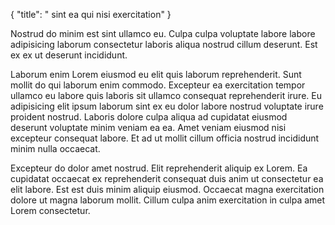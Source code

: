 {
  "title": " sint ea qui nisi exercitation"
}

Nostrud do minim est sint ullamco eu. Culpa culpa voluptate labore labore adipisicing laborum consectetur laboris aliqua nostrud cillum deserunt. Est ex ex ut deserunt incididunt.

Laborum enim Lorem eiusmod eu elit quis laborum reprehenderit. Sunt mollit do qui laborum enim commodo. Excepteur ea exercitation tempor ullamco eu labore quis laboris sit ullamco consequat reprehenderit irure. Eu adipisicing elit ipsum laborum sint ex eu dolor labore nostrud voluptate irure proident nostrud. Laboris dolore culpa aliqua ad cupidatat eiusmod deserunt voluptate minim veniam ea ea. Amet veniam eiusmod nisi excepteur consequat labore. Et ad ut mollit cillum officia nostrud incididunt minim nulla occaecat.

Excepteur do dolor amet nostrud. Elit reprehenderit aliquip ex Lorem. Ea cupidatat occaecat ex reprehenderit consequat duis anim ut consectetur ea elit labore. Est est duis minim aliquip eiusmod. Occaecat magna exercitation dolore ut magna laborum mollit. Cillum culpa anim exercitation in culpa amet Lorem consectetur.